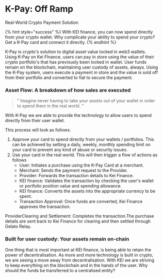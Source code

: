# K-Pay: Off Ramp

Real-World Crypto Payment Solution

{% hint style="success" %}
With KEI finance, you can now spend directly from your crypto wallet. Why complicate your ability to spend your crypto? Get a K-Pay card and connect it directly.
{% endhint %}

K-Pay is crypto's solution to digital asset value locked in web3 wallets. Using K-Pay on Kei FInance, users can pay in store using the value of their crypto portfolio's that has previously been locked in wallet. User funds remain on the blockchain, maintaining user custody of assets, always. Using the K-Pay system, users execute a payment in store and the value is sold off from their portfolio and converted to fiat to secure the payment.&#x20;

### Asset Flow: A breakdown of how sales are executed&#x20;

> " Imagine never having to take your assets out of your wallet in order to spend them in the real world. "

With K-Pay we are able to provide the technology to allow users to spend directly from their user wallet.

This process will look as follows:

1. Approve your card to spend directly from your wallets / portfolios. This can be achieved by setting a daily, weekly, monthly spending limit on your card to prevent any kind of abuse or security issues.&#x20;
2. Use your card in the real world. This will then trigger a flow of actions as follows
   * User: Initiates a purchase using the K-Pay Card at a merchant.
   * Merchant: Sends the payment request to the Provider.
   * Provider: Forwards the transaction details to Kei Finance.
   * KEI finance: Validates the transaction by checking the user's wallet or portfolio position value and spending allowance.
   * KEI finance: Converts the assets into the appropriate currency to be spent.
   * Transaction Approval: Once funds are converted, Kei Finance approves the transaction.

ProviderClearing and Settlement: Completes the transaction.The purchase details are sent back to Kei Finance for clearing and then settled through Gelato Relay.

### Built for user custody: Your assets remain on-chain

One thing that is most important at KEI finance, is being able to retain the power of decentralisation. As more and more technology is built in crypto, we are seeing a move away from decentralisation. With KEI we are striving to keep everything on the blockchain and in the hands of the user. Why should the funds be transferred to a centralised entity?&#x20;
